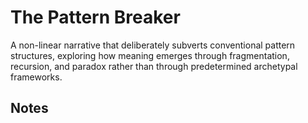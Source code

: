 # The Pattern Breaker

A non-linear narrative that deliberately subverts conventional pattern structures, exploring how meaning emerges through fragmentation, recursion, and paradox rather than through predetermined archetypal frameworks.

## Notes

